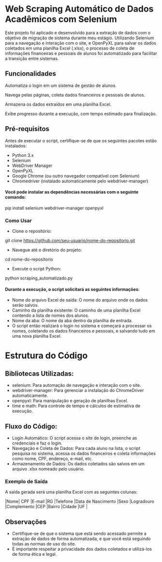 # Web Scraping Automático de Dados Acadêmicos com Selenium
Este projeto foi aplicado e desenvolvido para a extração de dados com o objetivo de migração de sistema durante meu estágio. Utilizando Selenium para a navegação e interação com o site, e OpenPyXL para salvar os dados coletados em uma planilha Excel (.xlsx), o processo de coleta de informações financeiras e pessoais de alunos foi automatizado para facilitar a transição entre sistemas.

## Funcionalidades
Automatiza o login em um sistema de gestão de alunos.

Navega pelas páginas, coleta dados financeiros e pessoais de alunos.

Armazena os dados extraídos em uma planilha Excel.

Exibe progresso durante a execução, com tempo estimado para finalização.

## Pré-requisitos

Antes de executar o script, certifique-se de que os seguintes pacotes estão instalados:

- Python 3.x
- Selenium
- WebDriver Manager
- OpenPyXL
- Google Chrome (ou outro navegador compatível com Selenium)
- Chromedriver (instalado automaticamente pelo webdriver-manager)
  
#### Você pode instalar as dependências necessárias com o seguinte comando:


pip install selenium webdriver-manager openpyxl

### Como Usar

- Clone o repositório:

 git clone https://github.com/seu-usuario/nome-do-repositorio.git

- Navegue até o diretório do projeto:

cd nome-do-repositorio

- Execute o script Python:

python scraping_automatizado.py

#### Durante a execução, o script solicitará as seguintes informações:

- Nome do arquivo Excel de saída: O nome do arquivo onde os dados serão salvos.
- Caminho da planilha existente: O caminho de uma planilha Excel contendo a lista de nomes dos alunos.
- Nome da aba: O nome da aba dentro da planilha de entrada.
- O script então realizará o login no sistema e começará a processar os nomes, coletando os dados financeiros e pessoais, e salvando tudo em uma nova planilha Excel.

# Estrutura do Código

## Bibliotecas Utilizadas:

- selenium: Para automação de navegação e interação com o site.
- webdriver-manager: Para gerenciar a instalação do ChromeDriver automaticamente.
- openpyxl: Para manipulação e geração de planilhas Excel.
- time e math: Para controle de tempo e cálculos de estimativa de execução.

## Fluxo do Código:

- Login Automático: O script acessa o site de login, preenche as credenciais e faz o login.
- Navegação e Coleta de Dados: Para cada aluno na lista, o script pesquisa no sistema, acessa os dados financeiros e coleta informações como nome, CPF, endereço, e-mail, etc.
- Armazenamento de Dados: Os dados coletados são salvos em um arquivo .xlsx nomeado pelo usuário.
### Exemplo de Saída
A saída gerada será uma planilha Excel com as seguintes colunas:

|Nome|	CPF	|E-mail	|RG	|Telefone	|Data de Nascimento	|Sexo	|Logradouro	|Complemento	|CEP	|Bairro	|Cidade	|UF |

## Observações

- Certifique-se de que o sistema que está sendo acessado permite a extração de dados de forma automatizada, e que você está seguindo todas as normas de uso do site.
- É importante respeitar a privacidade dos dados coletados e utilizá-los de forma ética e legal.

